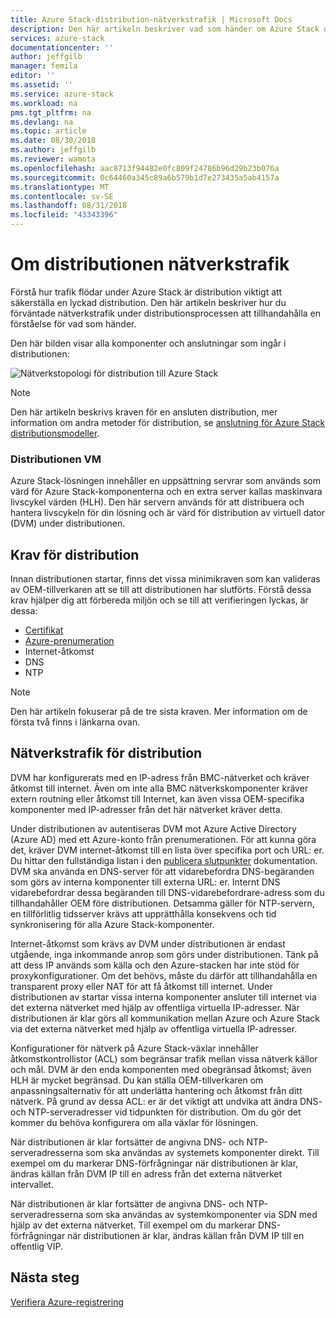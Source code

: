 ```yaml
---
title: Azure Stack-distribution-nätverkstrafik | Microsoft Docs
description: Den här artikeln beskriver vad som händer om Azure Stack distributionsprocesser för nätverk.
services: azure-stack
documentationcenter: ''
author: jeffgilb
manager: femila
editor: ''
ms.assetid: ''
ms.service: azure-stack
ms.workload: na
pms.tgt_pltfrm: na
ms.devlang: na
ms.topic: article
ms.date: 08/30/2018
ms.author: jeffgilb
ms.reviewer: wamota
ms.openlocfilehash: aac8713f94482e0fc809f24786b96d29b23b076a
ms.sourcegitcommit: 0c64460a345c89a6b579b1d7e273435a5ab4157a
ms.translationtype: MT
ms.contentlocale: sv-SE
ms.lasthandoff: 08/31/2018
ms.locfileid: "43343396"
---
```

# <a name="about-deployment-network-traffic"></a>Om distributionen nätverkstrafik
Förstå hur trafik flödar under Azure Stack är distribution viktigt att säkerställa en lyckad distribution. Den här artikeln beskriver hur du förväntade nätverkstrafik under distributionsprocessen att tillhandahålla en förståelse för vad som händer.

Den här bilden visar alla komponenter och anslutningar som ingår i distributionen:

![Nätverkstopologi för distribution till Azure Stack](media/deployment-networking/figure1.png)

> [!NOTE]
> Den här artikeln beskrivs kraven för en ansluten distribution, mer information om andra metoder för distribution, se [anslutning för Azure Stack distributionsmodeller](azure-stack-connection-models.md).

### <a name="the-deployment-vm"></a>Distributionen VM
Azure Stack-lösningen innehåller en uppsättning servrar som används som värd för Azure Stack-komponenterna och en extra server kallas maskinvara livscykel värden (HLH). Den här servern används för att distribuera och hantera livscykeln för din lösning och är värd för distribution av virtuell dator (DVM) under distributionen.

## <a name="deployment-requirements"></a>Krav för distribution
Innan distributionen startar, finns det vissa minimikraven som kan valideras av OEM-tillverkaren att se till att distributionen har slutförts. Förstå dessa krav hjälper dig att förbereda miljön och se till att verifieringen lyckas, är dessa:

-   [Certifikat](azure-stack-pki-certs.md)
-   [Azure-prenumeration](https://azure.microsoft.com/free/?b=17.06)
-   Internet-åtkomst
-   DNS
-   NTP

> [!NOTE]
> Den här artikeln fokuserar på de tre sista kraven. Mer information om de första två finns i länkarna ovan.

## <a name="deployment-network-traffic"></a>Nätverkstrafik för distribution
DVM har konfigurerats med en IP-adress från BMC-nätverket och kräver åtkomst till internet. Även om inte alla BMC nätverkskomponenter kräver extern routning eller åtkomst till Internet, kan även vissa OEM-specifika komponenter med IP-adresser från det här nätverket kräver detta.

Under distributionen av autentiseras DVM mot Azure Active Directory (Azure AD) med ett Azure-konto från prenumerationen. För att kunna göra det, kräver DVM internet-åtkomst till en lista över specifika port och URL: er. Du hittar den fullständiga listan i den [publicera slutpunkter](azure-stack-integrate-endpoints.md) dokumentation. DVM ska använda en DNS-server för att vidarebefordra DNS-begäranden som görs av interna komponenter till externa URL: er. Internt DNS vidarebefordrar dessa begäranden till DNS-vidarebefordrare-adress som du tillhandahåller OEM före distributionen. Detsamma gäller för NTP-servern, en tillförlitlig tidsserver krävs att upprätthålla konsekvens och tid synkronisering för alla Azure Stack-komponenter.

Internet-åtkomst som krävs av DVM under distributionen är endast utgående, inga inkommande anrop som görs under distributionen. Tänk på att dess IP används som källa och den Azure-stacken har inte stöd för proxykonfigurationer. Om det behövs, måste du därför att tillhandahålla en transparent proxy eller NAT för att få åtkomst till internet. Under distributionen av startar vissa interna komponenter ansluter till internet via det externa nätverket med hjälp av offentliga virtuella IP-adresser. När distributionen är klar görs all kommunikation mellan Azure och Azure Stack via det externa nätverket med hjälp av offentliga virtuella IP-adresser.

Konfigurationer för nätverk på Azure Stack-växlar innehåller åtkomstkontrollistor (ACL) som begränsar trafik mellan vissa nätverk källor och mål. DVM är den enda komponenten med obegränsad åtkomst; även HLH är mycket begränsad. Du kan ställa OEM-tillverkaren om anpassningsalternativ för att underlätta hantering och åtkomst från ditt nätverk. På grund av dessa ACL: er är det viktigt att undvika att ändra DNS- och NTP-serveradresser vid tidpunkten för distribution. Om du gör det kommer du behöva konfigurera om alla växlar för lösningen.

När distributionen är klar fortsätter de angivna DNS- och NTP-serveradresserna som ska användas av systemets komponenter direkt. Till exempel om du markerar DNS-förfrågningar när distributionen är klar, ändras källan från DVM IP till en adress från det externa nätverket intervallet.

När distributionen är klar fortsätter de angivna DNS- och NTP-serveradresserna som ska användas av systemkomponenter via SDN med hjälp av det externa nätverket. Till exempel om du markerar DNS-förfrågningar när distributionen är klar, ändras källan från DVM IP till en offentlig VIP.

## <a name="next-steps"></a>Nästa steg
[Verifiera Azure-registrering](azure-stack-validate-registration.md)
